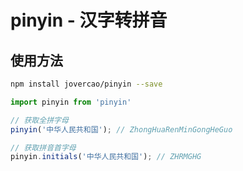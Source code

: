 # pinyin - 汉字转拼音

## 使用方法

```bash
npm install jovercao/pinyin --save
```

```js
import pinyin from 'pinyin'

// 获取全拼字母
pinyin('中华人民共和国'); // ZhongHuaRenMinGongHeGuo

// 获取拼音首字母
pinyin.initials('中华人民共和国'); // ZHRMGHG

```

